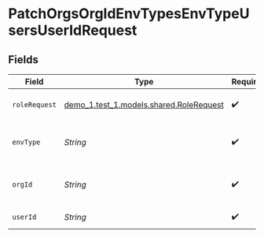 # PatchOrgsOrgIdEnvTypesEnvTypeUsersUserIdRequest


## Fields

| Field                                                                         | Type                                                                          | Required                                                                      | Description                                                                   |
| ----------------------------------------------------------------------------- | ----------------------------------------------------------------------------- | ----------------------------------------------------------------------------- | ----------------------------------------------------------------------------- |
| `roleRequest`                                                                 | [demo_1.test_1.models.shared.RoleRequest](../../models/shared/RoleRequest.md) | :heavy_check_mark:                                                            | The new user role<br/><br/>                                                   |
| `envType`                                                                     | *String*                                                                      | :heavy_check_mark:                                                            | The Environment Type.<br/><br/>                                               |
| `orgId`                                                                       | *String*                                                                      | :heavy_check_mark:                                                            | The Organization ID.<br/><br/>                                                |
| `userId`                                                                      | *String*                                                                      | :heavy_check_mark:                                                            | The User ID<br/><br/>                                                         |